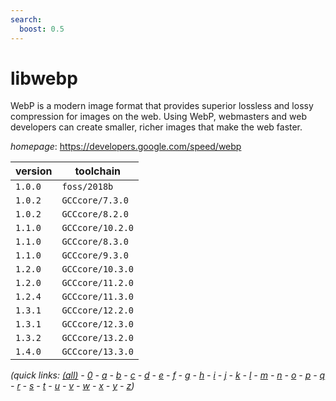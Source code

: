 ```yaml
---
search:
  boost: 0.5
---
```

# libwebp

WebP is a modern image format that provides superior  lossless and lossy compression for images on the web. Using WebP, webmasters  and web developers can create smaller, richer images that make the web  faster.

*homepage*: <https://developers.google.com/speed/webp>

version | toolchain
--------|----------
``1.0.0`` | ``foss/2018b``
``1.0.2`` | ``GCCcore/7.3.0``
``1.0.2`` | ``GCCcore/8.2.0``
``1.1.0`` | ``GCCcore/10.2.0``
``1.1.0`` | ``GCCcore/8.3.0``
``1.1.0`` | ``GCCcore/9.3.0``
``1.2.0`` | ``GCCcore/10.3.0``
``1.2.0`` | ``GCCcore/11.2.0``
``1.2.4`` | ``GCCcore/11.3.0``
``1.3.1`` | ``GCCcore/12.2.0``
``1.3.1`` | ``GCCcore/12.3.0``
``1.3.2`` | ``GCCcore/13.2.0``
``1.4.0`` | ``GCCcore/13.3.0``


*(quick links: [(all)](../index.md) - [0](../0/index.md) - [a](../a/index.md) - [b](../b/index.md) - [c](../c/index.md) - [d](../d/index.md) - [e](../e/index.md) - [f](../f/index.md) - [g](../g/index.md) - [h](../h/index.md) - [i](../i/index.md) - [j](../j/index.md) - [k](../k/index.md) - [l](../l/index.md) - [m](../m/index.md) - [n](../n/index.md) - [o](../o/index.md) - [p](../p/index.md) - [q](../q/index.md) - [r](../r/index.md) - [s](../s/index.md) - [t](../t/index.md) - [u](../u/index.md) - [v](../v/index.md) - [w](../w/index.md) - [x](../x/index.md) - [y](../y/index.md) - [z](../z/index.md))*

